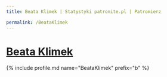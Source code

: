 ```yaml
---
title: Beata Klimek | Statystyki patronite.pl | Patromierz

permalink: /BeataKlimek
---
```


# [Beata Klimek](https://patronite.pl/BeataKlimek)

{% include profile.md name="BeataKlimek" prefix="b" %}
